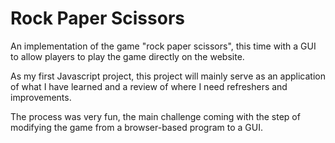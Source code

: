 # Rock Paper Scissors

An implementation of the game "rock paper scissors", this time with a GUI to allow players to play the game directly on the website.

As my first Javascript project, this project will mainly serve as an application of what I have learned and a review of where I need refreshers and improvements. 

The process was very fun, the main challenge coming with the step of modifying the game from a browser-based program to a GUI. 